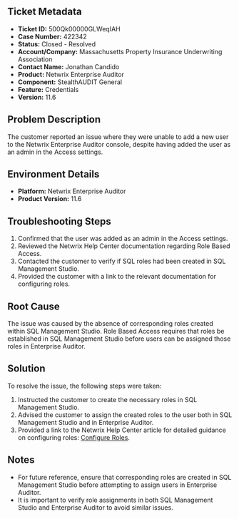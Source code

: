 ## Ticket Metadata
- **Ticket ID:** 500Qk00000GLWeqIAH
- **Case Number:** 422342
- **Status:** Closed - Resolved
- **Account/Company:** Massachusetts Property Insurance Underwriting Association
- **Contact Name:** Jonathan Candido
- **Product:** Netwrix Enterprise Auditor
- **Component:** StealthAUDIT General
- **Feature:** Credentials
- **Version:** 11.6

## Problem Description
The customer reported an issue where they were unable to add a new user to the Netwrix Enterprise Auditor console, despite having added the user as an admin in the Access settings.

## Environment Details
- **Platform:** Netwrix Enterprise Auditor
- **Product Version:** 11.6

## Troubleshooting Steps
1. Confirmed that the user was added as an admin in the Access settings.
2. Reviewed the Netwrix Help Center documentation regarding Role Based Access.
3. Contacted the customer to verify if SQL roles had been created in SQL Management Studio.
4. Provided the customer with a link to the relevant documentation for configuring roles.

## Root Cause
The issue was caused by the absence of corresponding roles created within SQL Management Studio. Role Based Access requires that roles be established in SQL Management Studio before users can be assigned those roles in Enterprise Auditor.

## Solution
To resolve the issue, the following steps were taken:
1. Instructed the customer to create the necessary roles in SQL Management Studio.
2. Advised the customer to assign the created roles to the user both in SQL Management Studio and in Enterprise Auditor.
3. Provided a link to the Netwrix Help Center article for detailed guidance on configuring roles: [Configure Roles](https://helpcenter.netwrix.com/bundle/EnterpriseAuditor_11.6/page/Content/EnterpriseAuditor/Admin/Settings/Access/RoleBased/ConfigureRoles.htm).

## Notes
- For future reference, ensure that corresponding roles are created in SQL Management Studio before attempting to assign users in Enterprise Auditor.
- It is important to verify role assignments in both SQL Management Studio and Enterprise Auditor to avoid similar issues.